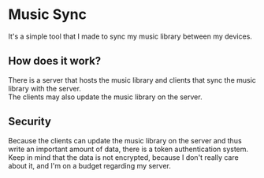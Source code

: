 # Music Sync

It's a simple tool that I made to sync my music library between my devices.

## How does it work?

There is a server that hosts the music library and clients that sync the music library with the server.  
The clients may also update the music library on the server.

## Security

Because the clients can update the music library on the server and thus write an important amount of data, there is a token authentication system.  
Keep in mind that the data is not encrypted, because I don't really care about it, and I'm on a budget regarding my server.
